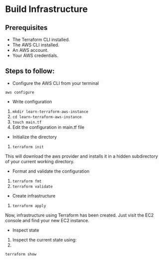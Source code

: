 # Build Infrastructure

## Prerequisites
- The Terraform CLI installed.
- The AWS CLI installed.
- An AWS account.
- Your AWS credentials. 

## Steps to follow:

- Configure the AWS CLI from your terminal

`aws configure`

- Write configuration

1. `mkdir learn-terraform-aws-instance`
2. `cd learn-terraform-aws-instance`
3. `touch main.tf`
4. Edit the  configuration in main.tf file

- Initialize the directory

1. `terraform init`

This will download the aws provider and installs it in a hidden subdirectory of your current working directory.

- Format and validate the configuration

1. `terraform fmt`
2. `terraform validate`

- Create infrastructure

1. `terraform apply`

Now, infrastructure using Terraform has been created. Just visit the EC2 console and find your new EC2 instance.

- Inspect state
1. Inspect the current state using:
2. 
  `terraform show`

